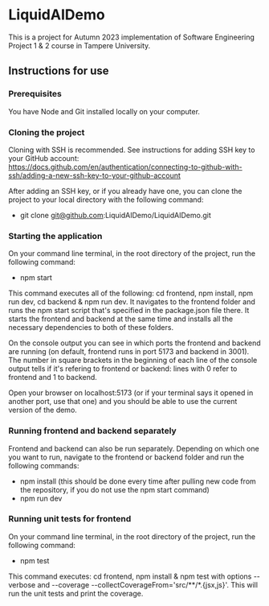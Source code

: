 # LiquidAIDemo

This is a project for Autumn 2023 implementation of Software Engineering Project 1 & 2 course in Tampere University.

## Instructions for use

### Prerequisites

You have Node and Git installed locally on your computer.

### Cloning the project

Cloning with SSH is recommended. See instructions for adding SSH key to your GitHub account: https://docs.github.com/en/authentication/connecting-to-github-with-ssh/adding-a-new-ssh-key-to-your-github-account

After adding an SSH key, or if you already have one, you can clone the project to your local directory with the following command: 
- git clone git@github.com:LiquidAIDemo/LiquidAIDemo.git

### Starting the application

On your command line terminal, in the root directory of the project, run the following command:
- npm start

This command executes all of the following: cd frontend, npm install, npm run dev, cd backend & npm run dev. It navigates to the frontend folder and runs the npm start script that's specified in the package.json file there. It starts the frontend and backend at the same time and installs all the necessary dependencies to both of these folders. 

On the console output you can see in which ports the frontend and backend are running (on default, frontend runs in port 5173 and backend in 3001). The number in square brackets in the beginning of each line of the console output tells if it's refering to frontend or backend: lines with 0 refer to frontend and 1 to backend.

Open your browser on localhost:5173 (or if your terminal says it opened in another port, use that one) and you should be able to use the current version of the demo.

### Running frontend and backend separately

Frontend and backend can also be run separately. Depending on which one you want to run, navigate to the frontend or backend folder and run the following commands:
- npm install (this should be done every time after pulling new code from the repository, if you do not use the npm start command)
- npm run dev

### Running unit tests for frontend

On your command line terminal, in the root directory of the project, run the following command:
- npm test

This command executes: cd frontend, npm install & npm test with options --verbose and --coverage --collectCoverageFrom='src/**/*.{jsx,js}'. This will run the unit tests and print the coverage.
